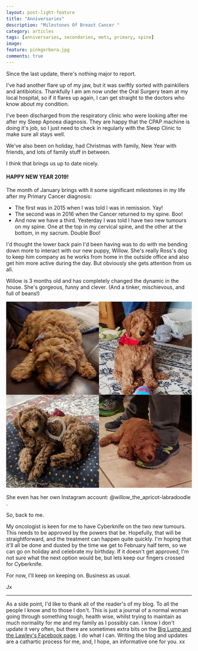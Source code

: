 ```yaml
---
layout: post-light-feature
title: "Anniversaries"
description: "Milestones Of Breast Cancer "
category: articles
tags: [anniversaries, secondaries, mets, primary, spine]
image:
feature: pinkgerbera.jpg
comments: true
---
```


Since the last update, there's nothing major to report.  

I've had another flare up of my jaw, but it was swiftly sorted with painkillers and antibiotics.  Thankfully I am am now under the Oral Surgery team at my local hospital, so if it flares up again, I can get straight to the doctors who know about my condition.

I've been discharged from the respiratory clinic who were looking after me after my Sleep Apnoea diagnosis.  They are happy that the CPAP machine is doing it's job, so I just need to check in regularly with the Sleep Clinic to make sure all stays well.  

We've also been on holiday, had Christmas with family, New Year with friends, and lots of family stuff in between.

I think that brings us up to date nicely.

<h4>HAPPY NEW YEAR 2019!</h4>

The month of January brings with it some significant milestones in my life after my Primary Cancer diagnosis:
<ul>
<li>The first was in 2015 when I was told I was in remission. Yay!</li>  
<li>The second was in 2016 when the Cancer returned to my spine. Boo!</li>
<li>And now we have a third.  Yesterday I was told I have two new tumours on my spine.  One at the top in my cervical spine, and the other at the bottom, in my sacrum. Double Boo!</li>
</ul>
I'd thought the lower back pain I'd been having was to do with me bending down more to interact with our new puppy, Willow.  She's really Ross's dog to keep him company as he works from home in the outside office and also get him more active during the day.  But obviously she gets attention from us all.

Willow is 3 months old and has completely changed the dynamic in the house.  She's gorgeous, funny and clever.  (And a tinker, mischievous, and full of beans!)

<p class="center">
<img src="/images/2019willow.jpg" alt="Willow" style="width: auto;"/>
</p>

She even has her own Instagram account: @willow_the_apricot-labradoodle .

So, back to me.

My oncologist is keen for me to have Cyberknife on the two new tumours.  This needs to be approved by the powers that be.  Hopefully, that will be straightforward, and the treatment can happen quite quickly.  I'm hoping that it'll all be done and dusted by the time we get to February half term, so we can go on holiday and celebrate my birthday.  If it doesn't get approved, I'm not sure what the next option would be, but lets keep our fingers crossed for Cyberknife.

For now, I'll keep on keeping on. Business as usual.

Jx
<hr>
As a side point, I'd  like to thank all of the reader's of my blog.  To all the people I know and to those I don't.  This is just a journal of a normal woman going through something tough, health wise, whilst trying to maintain as much normality for me and my family as I possibly can. I know I don't update it very often, but there are sometimes extra bits on the <a href="https://www.facebook.com/TeamLawley/">Big Lump and the Lawley's Facebook page</a>. I do what I can.  Writing the blog and updates are a cathartic process for me, and, I hope, an informative one for you. xx
